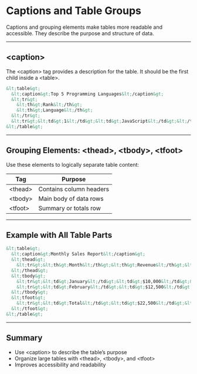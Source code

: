 # Captions and Table Groups

Captions and grouping elements make tables more readable and accessible. They describe the purpose and structure of data.

---

## &lt;caption&gt;

The <span class="codeSnip">&lt;caption&gt;</span> tag provides a description for the table. It should be the first child inside a <span class="codeSnip">&lt;table&gt;</span>.

```html
&lt;table&gt;
  &lt;caption&gt;Top 5 Programming Languages&lt;/caption&gt;
  &lt;tr&gt;
    &lt;th&gt;Rank&lt;/th&gt;
    &lt;th&gt;Language&lt;/th&gt;
  &lt;/tr&gt;
  &lt;tr&gt;&lt;td&gt;1&lt;/td&gt;&lt;td&gt;JavaScript&lt;/td&gt;&lt;/tr&gt;
&lt;/table&gt;
```

---

## Grouping Elements: &lt;thead&gt;, &lt;tbody&gt;, &lt;tfoot&gt;

Use these elements to logically separate table content:

<table class="notesTable">
  <thead>
    <tr class="tableHeader">
      <th class="tableCellHeader">Tag</th>
      <th class="tableCellHeader">Purpose</th>
    </tr>
  </thead>
  <tbody>
    <tr class="tableRow">
      <td class="tableCell">&lt;thead&gt;</td>
      <td class="tableCell">Contains column headers</td>
    </tr>
    <tr class="tableRow">
      <td class="tableCell">&lt;tbody&gt;</td>
      <td class="tableCell">Main body of data rows</td>
    </tr>
    <tr class="tableRow">
      <td class="tableCell">&lt;tfoot&gt;</td>
      <td class="tableCell">Summary or totals row</td>
    </tr>
  </tbody>
</table>

---

## Example with All Table Parts

```html
&lt;table&gt;
  &lt;caption&gt;Monthly Sales Report&lt;/caption&gt;
  &lt;thead&gt;
    &lt;tr&gt;&lt;th&gt;Month&lt;/th&gt;&lt;th&gt;Revenue&lt;/th&gt;&lt;/tr&gt;
  &lt;/thead&gt;
  &lt;tbody&gt;
    &lt;tr&gt;&lt;td&gt;January&lt;/td&gt;&lt;td&gt;$10,000&lt;/td&gt;&lt;/tr&gt;
    &lt;tr&gt;&lt;td&gt;February&lt;/td&gt;&lt;td&gt;$12,500&lt;/td&gt;&lt;/tr&gt;
  &lt;/tbody&gt;
  &lt;tfoot&gt;
    &lt;tr&gt;&lt;td&gt;Total&lt;/td&gt;&lt;td&gt;$22,500&lt;/td&gt;&lt;/tr&gt;
  &lt;/tfoot&gt;
&lt;/table&gt;
```

---

## Summary

- Use <span class="codeSnip">&lt;caption&gt;</span> to describe the table’s purpose  
- Organize large tables with <span class="codeSnip">&lt;thead&gt;</span>, <span class="codeSnip">&lt;tbody&gt;</span>, and <span class="codeSnip">&lt;tfoot&gt;</span>  
- Improves accessibility and readability
